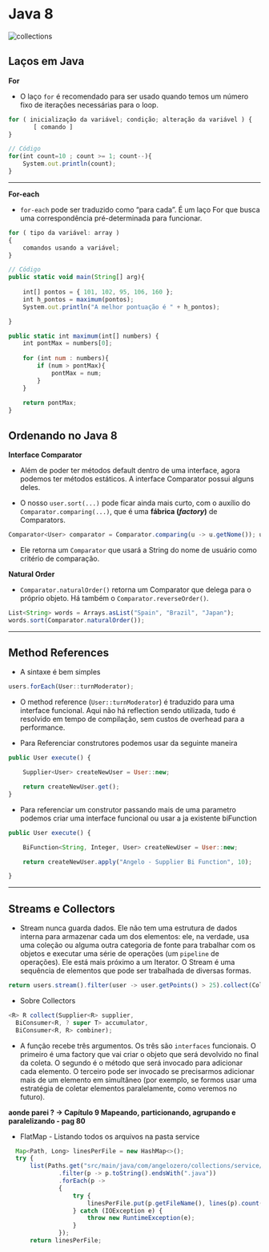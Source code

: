 # Java 8

![collections](https://i.postimg.cc/tRdKP7xb/collections-java.png)

## Laços em Java

**For**

- O laço ```for``` é recomendado para ser usado quando temos um número fixo de iterações necessárias para o loop.

```javascript
for ( inicialização da variável; condição; alteração da variável ) {  
       [ comando ]
}

// Código
for(int count=10 ; count >= 1; count--){
    System.out.println(count);
}
```

---
**For-each**

- ```for-each``` pode ser traduzido como “para cada”. É um laço For que busca uma correspondência pré-determinada para
  funcionar.

```javascript
for ( tipo da variável: array ) 
{ 
    comandos usando a variável;
}

// Código
public static void main(String[] arg){
    
    int[] pontos = { 101, 102, 95, 106, 160 };
    int h_pontos = maximum(pontos);
    System.out.println("A melhor pontuação é " + h_pontos);

}

public static int maximum(int[] numbers) {
    int pontMax = numbers[0];
    
    for (int num : numbers){
        if (num > pontMax){
            pontMax = num;
        }
    }
    
    return pontMax;
}
```

## Ordenando no Java 8

**Interface Comparator**

- Além de poder ter métodos default dentro de uma interface, agora podemos ter métodos estáticos. A interface Comparator
  possui alguns deles.

- O nosso ```user.sort(...)``` pode ficar ainda mais curto, com o auxílio do ```Comparator.comparing(...)```, que é
  uma **fábrica (*factory*)** de Comparators.

```javascript
Comparator<User> comparator = Comparator.comparing(u -> u.getNome()); usuarios.sort(comparator);
```

- Ele retorna um ```Comparator``` que usará a String do nome de usuário como critério de comparação.

**Natural Order**

- ```Comparator.naturalOrder()``` retorna um Comparator que delega para o próprio objeto. Há também
  o ```Comparator.reverseOrder()```.

```javascript
List<String> words = Arrays.asList("Spain", "Brazil", "Japan");
words.sort(Comparator.naturalOrder());
```

---

## Method References

- A sintaxe é bem simples

```javascript
users.forEach(User::turnModerator);
```

- O method reference (```User::turnModerator```) é traduzido para uma interface funcional. Aqui não há reflection sendo utilizada, tudo é resolvido em tempo de compilação, sem custos de overhead para a
  performance.

- Para Referenciar construtores podemos usar da seguinte maneira

```javascript
public User execute() {

    Supplier<User> createNewUser = User::new;

    return createNewUser.get();
}
```

- Para referenciar um construtor passando mais de uma parametro podemos criar uma interface funcional ou usar a ja existente biFunction

```javascript
public User execute() {

    BiFunction<String, Integer, User> createNewUser = User::new;

    return createNewUser.apply("Angelo - Supplier Bi Function", 10);

}
```
---

## Streams e Collectors

- Stream nunca guarda dados. Ele não tem uma estrutura de dados interna para armazenar cada um dos elementos: ele, na verdade, usa uma coleção ou alguma outra categoria de fonte para trabalhar com os objetos e executar uma série de operações (um `pipeline` de operações). Ele está mais próximo a um Iterator. O Stream é uma sequência de elementos que pode ser trabalhada de diversas formas.

```javascript
return users.stream().filter(user -> user.getPoints() > 25).collect(Collectors.toList()); 
```

- Sobre Collectors

```javascript
<R> R collect(Supplier<R> supplier,
  BiConsumer<R, ? super T> accumulator,
  BiConsumer<R, R> combiner);
```
- A função recebe três argumentos. Os três são `interfaces` funcionais. O primeiro é uma factory que vai criar o objeto que será devolvido no final da coleta. O segundo é o método que será invocado para adicionar cada elemento. O terceiro pode ser invocado se precisarmos adicionar mais de um elemento em simultâneo (por exemplo, se formos usar uma estratégia de coletar elementos paralelamente, como veremos no futuro).

**aonde parei ? -> Capítulo 9 Mapeando, particionando, agrupando e paralelizando - pag 80**

- FlatMap - Listando todos os arquivos na pasta service
```javascript
  Map<Path, Long> linesPerFile = new HashMap<>();
  try {
      list(Paths.get("src/main/java/com/angelozero/collections/service/"))
              .filter(p -> p.toString().endsWith(".java"))
              .forEach(p ->
              {
                  try {
                      linesPerFile.put(p.getFileName(), lines(p).count());
                  } catch (IOException e) {
                      throw new RuntimeException(e);
                  }
              });
      return linesPerFile;
```